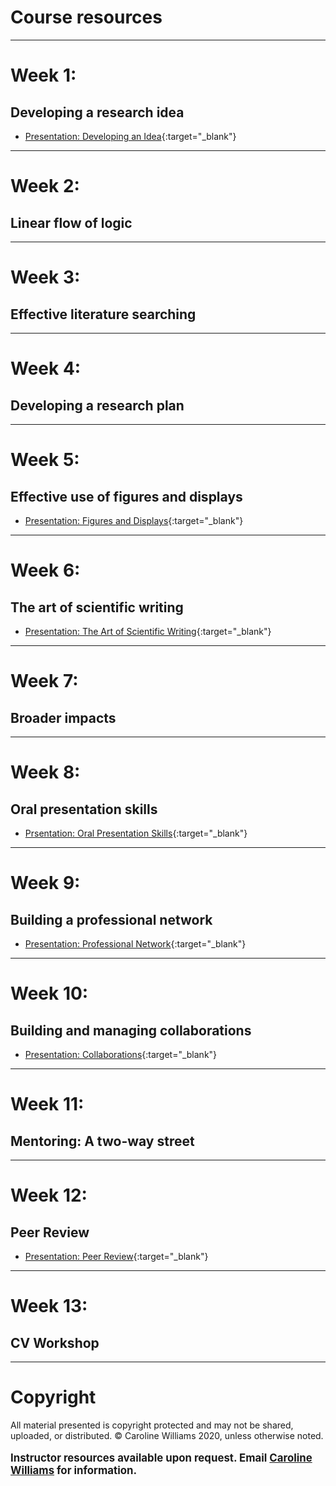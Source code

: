 # Course resources
***
# Week 1: 
## Developing a research idea
* [Presentation: Developing an Idea](files/presentations/Week01_DevelopingAnIdea.pdf){:target="_blank"}

***
# Week 2: 
## Linear flow of logic
***
# Week 3: 
## Effective literature searching
***
# Week 4: 
## Developing a research plan
***
# Week 5: 
## Effective use of figures and displays
* [Presentation: Figures and Displays](files/presentations/Week05_Figures_and_Displays.pdf){:target="_blank"}

***
# Week 6: 
## The art of scientific writing
* [Presentation: The Art of Scientific Writing](files/presentations/Week06_TheArtofScientificWriting.pdf){:target="_blank"}

***
# Week 7: 
## Broader impacts
***
# Week 8: 
## Oral presentation skills
 * [Prsentation: Oral Presentation Skills](files/presentations/Week8_OralPresentations.pdf){:target="_blank"} 
 
***
# Week 9: 
## Building a professional network
* [Presentation: Professional Network](files/presentations/Week09_Professional_Network.pdf){:target="_blank"}

***
# Week 10: 
## Building and managing collaborations
* [Presentation: Collaborations](files/presentations/Week10_Collaborations.pdf){:target="_blank"}

***
# Week 11: 
## Mentoring: A two-way street

***
# Week 12: 
## Peer Review
* [Presentation: Peer Review](files/presentations/Week12_PeerReview.pdf){:target="_blank"}

***
# Week 13: 
## CV Workshop


***
# Copyright
All material presented is copyright protected and may not be shared, uploaded, or distributed. 
&copy; Caroline Williams 2020, unless otherwise noted. 
<br>
<br>
<big><b> Instructor resources available upon request. Email [Caroline Williams](mailto:cmw@berkeley.edu) for information.</b>







